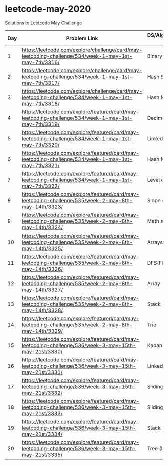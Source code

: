 # leetcode-may-2020
Solutions to Leetcode May Challenge

| Day | Problem Link                                                                                           | DS/Algorithm/Concept Used | Difficulty | Time required |
| --- | ------------------------------------------------------------------------------------------------------ | ------------------------- | ---------- | ------------- |
| 1   | https://leetcode.com/explore/challenge/card/may-leetcoding-challenge/534/week-1-may-1st-may-7th/3316/  | Binary Search             | Easy       | 15 mins       |
| 2   | https://leetcode.com/explore/challenge/card/may-leetcoding-challenge/534/week-1-may-1st-may-7th/3317/  | Hash Set                  | Easy       | 5 mins        |
| 3   | https://leetcode.com/explore/challenge/card/may-leetcoding-challenge/534/week-1-may-1st-may-7th/3318/  | Hash Map                  | Easy       | 15 mins       |
| 4   | https://leetcode.com/explore/featured/card/may-leetcoding-challenge/534/week-1-may-1st-may-7th/3319/   | Decimal to Binary         | Easy       | 15 mins       |
| 5   | https://leetcode.com/explore/featured/card/may-leetcoding-challenge/534/week-1-may-1st-may-7th/3320/   | Linked Hash Map           | Easy       | 15 mins       |
| 6   | https://leetcode.com/explore/featured/card/may-leetcoding-challenge/534/week-1-may-1st-may-7th/3321/   | Hash Map                  | Easy       | 8 mins        |
| 7   | https://leetcode.com/explore/featured/card/may-leetcoding-challenge/534/week-1-may-1st-may-7th/3322/   | Level of tree             | Easy       | 15 mins       |
| 8   | https://leetcode.com/explore/featured/card/may-leetcoding-challenge/535/week-2-may-8th-may-14th/3323/  | Slope of a line           | Easy       | 1 hr          |
| 9   | https://leetcode.com/explore/featured/card/may-leetcoding-challenge/535/week-2-may-8th-may-14th/3324/  | Math and Long             | Easy       | 10 mins       |
| 10  | https://leetcode.com/explore/featured/card/may-leetcoding-challenge/535/week-2-may-8th-may-14th/3325/  | Arrays                    | Easy       | 30 mins       |
| 11  | https://leetcode.com/explore/featured/card/may-leetcoding-challenge/535/week-2-may-8th-may-14th/3326/  | DFS(Flood Fill)           | Easy       | 10 mins       |
| 12  | https://leetcode.com/explore/featured/card/may-leetcoding-challenge/535/week-2-may-8th-may-14th/3327/  | Array                     | Easy       | 10 mins       |
| 13  | https://leetcode.com/explore/featured/card/may-leetcoding-challenge/535/week-2-may-8th-may-14th/3328/  | Stack                     | Hard       | 3 hours       |
| 14  | https://leetcode.com/explore/featured/card/may-leetcoding-challenge/535/week-2-may-8th-may-14th/3329/  | Trie                      | Easy       | 15 mins       |
| 15  | https://leetcode.com/explore/featured/card/may-leetcoding-challenge/536/week-3-may-15th-may-21st/3330/ | Kadane                    | Hard       | 1 hour        |
| 16  | https://leetcode.com/explore/featured/card/may-leetcoding-challenge/536/week-3-may-15th-may-21st/3331/ | Linked List               | Easy       | 20 mins       |
| 17  | https://leetcode.com/explore/featured/card/may-leetcoding-challenge/536/week-3-may-15th-may-21st/3332/ | Sliding window            | Medium     | 40 mins       |
| 18  | https://leetcode.com/explore/featured/card/may-leetcoding-challenge/536/week-3-may-15th-may-21st/3333/ | Sliding window            | Hard       | 2 hrs         |
| 19  | https://leetcode.com/explore/featured/card/may-leetcoding-challenge/536/week-3-may-15th-may-21st/3334/ | Stack                     | Hard       | 2 hrs         |
| 20  | https://leetcode.com/explore/featured/card/may-leetcoding-challenge/536/week-3-may-15th-may-21st/3335/ | Tree (Inorder)            | Easy       | 20 mins       |



